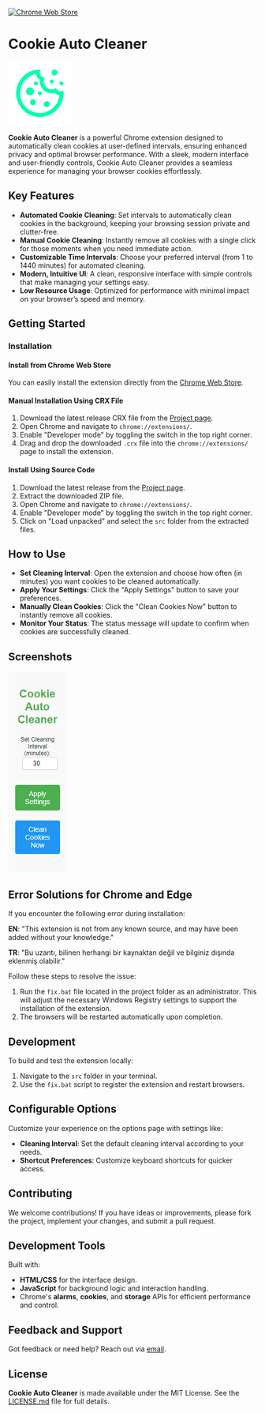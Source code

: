 [![Chrome Web Store](https://img.shields.io/badge/Download-Chrome%20Web%20Store-brightgreen.svg?style=for-the-badge&logo=google-chrome)](https://chromewebstore.google.com/detail/cookie-auto-cleaner/your-extension-id)

# Cookie Auto Cleaner

![Cookie Auto Cleaner Icon](./src/icons/icon128.png)

**Cookie Auto Cleaner** is a powerful Chrome extension designed to automatically clean cookies at user-defined intervals, ensuring enhanced privacy and optimal browser performance. With a sleek, modern interface and user-friendly controls, Cookie Auto Cleaner provides a seamless experience for managing your browser cookies effortlessly.

## Key Features

- **Automated Cookie Cleaning**: Set intervals to automatically clean cookies in the background, keeping your browsing session private and clutter-free.
- **Manual Cookie Cleaning**: Instantly remove all cookies with a single click for those moments when you need immediate action.
- **Customizable Time Intervals**: Choose your preferred interval (from 1 to 1440 minutes) for automated cleaning.
- **Modern, Intuitive UI**: A clean, responsive interface with simple controls that make managing your settings easy.
- **Low Resource Usage**: Optimized for performance with minimal impact on your browser’s speed and memory.

## Getting Started

### Installation

#### Install from Chrome Web Store

You can easily install the extension directly from the [Chrome Web Store](https://chromewebstore.google.com/detail/cookie-auto-cleaner/your-extension-id).

#### Manual Installation Using CRX File

1. Download the latest release CRX file from the [Project page](https://github.com/firatkaanbitmez/cookie-auto-cleaner-extension/releases).
2. Open Chrome and navigate to `chrome://extensions/`.
3. Enable "Developer mode" by toggling the switch in the top right corner.
4. Drag and drop the downloaded `.crx` file into the `chrome://extensions/` page to install the extension.

#### Install Using Source Code

1. Download the latest release from the [Project page](https://github.com/firatkaanbitmez/cookie-auto-cleaner-extension).
2. Extract the downloaded ZIP file.
3. Open Chrome and navigate to `chrome://extensions/`.
4. Enable "Developer mode" by toggling the switch in the top right corner.
5. Click on "Load unpacked" and select the `src` folder from the extracted files.

## How to Use

- **Set Cleaning Interval**: Open the extension and choose how often (in minutes) you want cookies to be cleaned automatically.
- **Apply Your Settings**: Click the "Apply Settings" button to save your preferences.
- **Manually Clean Cookies**: Click the "Clean Cookies Now" button to instantly remove all cookies.
- **Monitor Your Status**: The status message will update to confirm when cookies are successfully cleaned.

## Screenshots

![Screenshot 1](./src/screenshot/ss1.png)


## Error Solutions for Chrome and Edge

If you encounter the following error during installation:

**EN**: "This extension is not from any known source, and may have been added without your knowledge."

**TR**: "Bu uzantı, bilinen herhangi bir kaynaktan değil ve bilginiz dışında eklenmiş olabilir."

Follow these steps to resolve the issue:

1. Run the `fix.bat` file located in the project folder as an administrator. This will adjust the necessary Windows Registry settings to support the installation of the extension.
2. The browsers will be restarted automatically upon completion.

## Development

To build and test the extension locally:

1. Navigate to the `src` folder in your terminal.
2. Use the `fix.bat` script to register the extension and restart browsers.

## Configurable Options

Customize your experience on the options page with settings like:
- **Cleaning Interval**: Set the default cleaning interval according to your needs.
- **Shortcut Preferences**: Customize keyboard shortcuts for quicker access.

## Contributing

We welcome contributions! If you have ideas or improvements, please fork the project, implement your changes, and submit a pull request.

## Development Tools

Built with:
- **HTML/CSS** for the interface design.
- **JavaScript** for background logic and interaction handling.
- Chrome's **alarms**, **cookies**, and **storage** APIs for efficient performance and control.

## Feedback and Support

Got feedback or need help? Reach out via [email](mailto:firatbitmez.dev@gmail.com).

## License

**Cookie Auto Cleaner** is made available under the MIT License. See the [LICENSE.md](LICENSE.md) file for full details.
